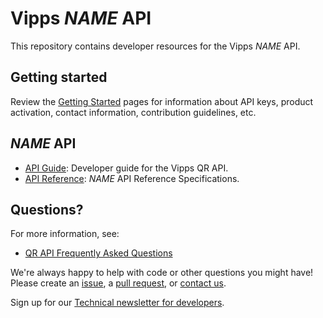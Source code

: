 <!-- START_METADATA
---
title: Introduction
sidebar_position: 1
---
END_METADATA -->

# Vipps _NAME_ API

This repository contains developer resources for the Vipps _NAME_ API.

## Getting started

Review the [Getting Started](https://github.com/vippsas/vipps-developers/blob/master/vipps-getting-started.md) pages for information about API keys, product activation, contact information, contribution guidelines, etc.

## _NAME_ API

* [API Guide](vipps-NAME-api.md): Developer guide for the Vipps QR API.
* [API Reference](https://vippsas.github.io/vipps-developer-docs/api/NAME): _NAME_ API Reference Specifications.

## Questions?

For more information, see:

* [QR API Frequently Asked Questions](vipps-NAME-api-faq.md)

We're always happy to help with code or other questions you might have!
Please create an [issue](https://github.com/vippsas/vipps-NAME-api/issues),
a [pull request](https://github.com/vippsas/vipps-NAME-api/pulls),
or [contact us](https://github.com/vippsas/vipps-developers/blob/master/contact.md).

Sign up for our [Technical newsletter for developers](https://github.com/vippsas/vipps-developers/tree/master/newsletters).
